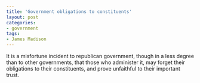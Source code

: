 ```yaml
---
title: 'Government obligations to constituents'
layout: post
categories:
- government
tags:
- James Madison
---
```


It is a misfortune incident to republican government, though in a less degree than to other governments, that those who administer it, may forget their obligations to their constituents, and prove unfaithful to their important trust.

